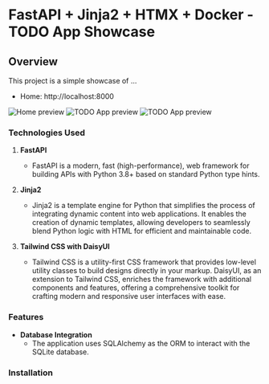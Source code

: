 # FastAPI + Jinja2 + HTMX + Docker - TODO App Showcase

## Overview

This project is a simple showcase of ...


- Home: http://localhost:8000

![Home preview](screenshots/home_view.png)
![TODO App preview](screenshots/todo_app.png)
![TODO App preview](screenshots/funfact_app.png)


### Technologies Used

1. **FastAPI**

   - FastAPI is a modern, fast (high-performance), web framework for building APIs with Python 3.8+ based on standard Python type hints.

2. **Jinja2**

   - Jinja2 is a template engine for Python that simplifies the process of integrating dynamic content into web applications. It enables the creation of dynamic templates, allowing developers to seamlessly blend Python logic with HTML for efficient and maintainable code.

3. **Tailwind CSS with DaisyUI**
   - Tailwind CSS is a utility-first CSS framework that provides low-level utility classes to build designs directly in your markup. DaisyUI, as an extension to Tailwind CSS, enriches the framework with additional components and features, offering a comprehensive toolkit for crafting modern and responsive user interfaces with ease.

### Features

- **Database Integration**
  - The application uses SQLAlchemy as the ORM to interact with the SQLite database.

### Installation